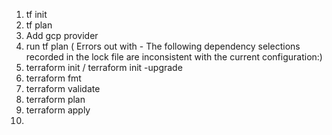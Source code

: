 1. tf init
2. tf plan 
3. Add gcp provider
4. run tf plan ( Errors out with - The following dependency selections recorded in the lock file are inconsistent with the current configuration:) 
5. terraform init / terraform init -upgrade
6. terraform fmt
7. terraform validate
8. terraform plan
9. terraform apply
10. 